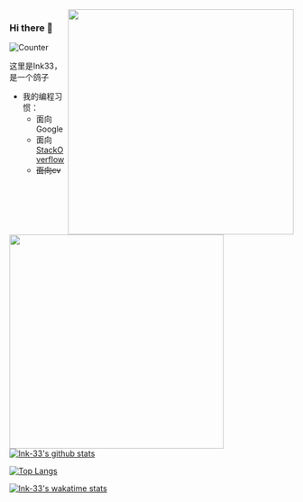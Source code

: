 <img align="right" src="https://cdn.jsdelivr.net/gh/Ink-33/Ink-33/1.png" width='400px'>

### Hi there 👋
![Counter](https://count.getloli.com/get/@Ink33?theme=gelbooru-h)

这里是Ink33，是一个鸽子

- 我的编程习惯：
  - 面向Google
  - 面向[StackOverflow](https://stackoverflow.com/users/12869375/ink33?tab=profile)
  - ~~面向cv~~

<img align="left" src="https://cdn.jsdelivr.net/gh/Ink-33/Ink-33/2.png" width='380px'>

[![Ink-33's github stats](https://github-readme-stats.vercel.app/api?username=Ink-33&show_icons=true)](https://github.com/anuraghazra/github-readme-stats)  

[![Top Langs](https://github-readme-stats.vercel.app/api/top-langs/?username=Ink-33)](https://github.com/anuraghazra/github-readme-stats)  

[![Ink-33's wakatime stats](https://github-readme-stats.vercel.app/api/wakatime?username=Ink33)](https://github.com/anuraghazra/github-readme-stats)
